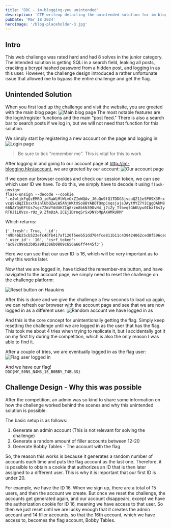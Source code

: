 ```yaml
---
title: 'DDC - im-blogging-you unintended'
description: 'CTF writeup detailing the unintended solution for im-blogging-you during DDC 2024.'
pubDate: 'Mar 18 2024'
heroImage: '/blog-placeholder-3.jpg'
---
```


## Intro

This web challenge was rated hard and had 8 solves in the junior category. The intended solution is getting SQLi in a search field, leaking all posts, cracking a bcrypt hashed password from a hidden post, and logging in as this user. However, the challenge design introduced a rather unfortunate issue that allowed me to bypass the entire challenge and get the flag.

## Unintended Solution

When you first load up the challenge and visit the website, you are greeted with the main blog page:
![Main blog page](/src/assets/DDC24Blog/MainFeed.jpg)
The most notable features are the login/register functions and the main "post feed." There is also a search bar to search posts if we log in, but we will not need that function for this solution.

We simply start by registering a new account on the page and logging in:
![Login page](/src/assets/DDC24Blog/Login.png)

> Be sure to tick "remember me". This is vital for this to work

After logging in and going to our account page at http://im-blogging.hkn/account, we are greeted by our account:
![Our account page](/src/assets/DDC24Blog/OurAcc.jpg)

If we open our browser cookies and check our session token, we can see which user ID we have. To do this, we simply have to decode it using ``flask-unsign``:<br>
``flask-unsign --decode --cookie ".eJwljkFqQzEMRO_idRaWLMlWLvOxZImWQAv_J6uQu9fQ1TDDG3jvcuQZ11e5P89X3Mrxvcq9kBqZIbsxtkinlUbQZwLW5AhjWKtXSo8BYABOTQmpCnqsjajsJAytMYZ7YiCggQAkM866NAY3yBFtGs7sgc7ZmVYddUHZIq8rzn8bkN39OvN4_j7iZy_TtbvqtGbKUyu0Ibaf6sIyRTKJiLOVzx-r9z_9.ZfmDzA.ICEjIDrnqSrSxDNYbMpAXHMkURM"``

Which returns:
```
{'_fresh': True, '_id': '49b4bb25cb523efc4dfb417af120f5eeb51dd704fce811b11c439424062ced0f596ced42e90e88ccf2e212b1611f552a0d9e8531f8e3ab2af7e2c5f754d080d1', '_user_id': '16', 'csrf_token': 'ac97c99ab3b95a901386b0809c656a66ff4445f3'}
```

Here we can see that our user ID is 16, which will be very important as to why this works later.

Now that we are logged in, have ticked the remember-me button, and have navigated to the account page, we simply need to reset the challenge on the challenge platform:

![Reset button on Haaukins](/src/assets/DDC24Blog/ResetButton.png)

After this is done and we give the challenge a few seconds to load up again, we can refresh our browser with the account page and see that we are now logged in as a different user:
![Random account we have logged in as](/src/assets/DDC24Blog/Acc1.jpg)

And this is the core concept for unintentionally getting the flag. Simply keep resetting the challenge until we are logged in as the user that has the flag. This took me about 4 tries when trying to replicate it, but I accidentally got it on my first try during the competition, which is also the only reason I was able to find it.

After a couple of tries, we are eventually logged in as the flag user:
![Flag user logged in](/src/assets/DDC24Blog/Flag.jpg)

And we have our flag!<br>
``DDC{MY_S0NS_N4M3_1S_B0BBY_T4BL3S}``


## Challenge Design - Why this was possible
After the competition, an admin was so kind to share some information on how the challenge worked behind the scenes and why this unintended solution is possible.

The basic setup is as follows:
1. Generate an admin account (This is not relevant for solving the challenge)
2. Generate a random amount of filler accounts between 12-20
3. Generate Bobby Tables - The account with the flag

So, the reason this works is because it generates a random number of accounts each time and puts the flag account as the last one. Therefore, it is possible to obtain a cookie that authorizes an ID that is then later assigned to a different user. This is why it is important that our first ID is under 20.

For example, we have the ID 16. When we sign up, there are a total of 15 users, and then the account we create. But once we reset the challenge, the accounts get generated again, and our account disappears, except we have the authorization cookie for ID 16, meaning we have access to that user. So then we just reset until we are lucky enough that it creates the admin account and 14 filler accounts, so that the 16th account, which we have access to, becomes the flag account, Bobby Tables.